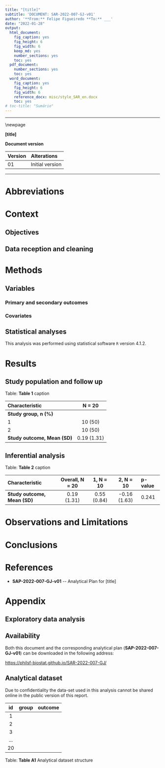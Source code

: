 ```yaml
---
title: "[title]"
subtitle: 'DOCUMENT: SAR-2022-007-GJ-v01'
author: '**From:** Felipe Figueiredo **To:** ___'
date: "2022-01-28"
output:
  html_document:
    fig_caption: yes
    fig_height: 6
    fig_width: 6
    keep_md: yes
    number_sections: yes
    toc: yes
  pdf_document:
    number_sections: yes
    toc: yes
  word_document:
    fig_caption: yes
    fig_height: 6
    fig_width: 6
    reference_docx: misc/style_SAR_en.docx
    toc: yes
# toc-title: "Sumário"
---
```




---

\newpage

**[title]**

**Document version**


|Version |Alterations     |
|:-------|:---------------|
|01      |Initial version |

---

# Abbreviations

# Context

## Objectives

## Data reception and cleaning

# Methods



## Variables

### Primary and secondary outcomes

### Covariates

## Statistical analyses

This analysis was performed using statistical software `R` version 4.1.2.

# Results

## Study population and follow up


Table: **Table 1** caption

|**Characteristic**           | **N = 20**  |
|:----------------------------|:-----------:|
|__Study group, n (%)__       |             |
|1                            |   10 (50)   |
|2                            |   10 (50)   |
|__Study outcome, Mean (SD)__ | 0.19 (1.31) |

## Inferential analysis


Table: **Table 2** caption

|**Characteristic**           | **Overall**, N = 20 | **1**, N = 10 | **2**, N = 10 |**p-value** |
|:----------------------------|:-------------------:|:-------------:|:-------------:|:-----------|
|__Study outcome, Mean (SD)__ |     0.19 (1.31)     |  0.55 (0.84)  | -0.16 (1.63)  |0.241       |

# Observations and Limitations

# Conclusions

# References

- **SAP-2022-007-GJ-v01** -- Analytical Plan for [title]
<!-- - Cohen, J. (1988). Statistical power analysis for the behavioral sciences (2nd Ed.). New York: Routledge. -->

# Appendix

## Exploratory data analysis



## Availability

Both this document and the corresponding analytical plan (**SAP-2022-007-GJ-v01**) can be downloaded in the following address:

<!-- This document can be downloaded in the following address: -->

<https://philsf-biostat.github.io/SAR-2022-007-GJ/>

<!-- The client has requested that this analysis be kept confidential. -->
<!-- Both this document and the corresponding analytical plan (**SAP-2022-007-GJ-v01**) are therefore not published online and only the title and year of the analysis will be included in the consultant's Portfolio. -->
<!-- The portfolio is available at: -->

<!-- <https://philsf-biostat.github.io/> -->

## Analytical dataset

Due to confidentiality the data-set used in this analysis cannot be shared online in the public version of this report.


| id  | group | outcome |
|:---:|:-----:|:-------:|
|  1  |       |         |
|  2  |       |         |
|  3  |       |         |
| ... |       |         |
| 20  |       |         |

Table: **Table A1** Analytical dataset structure
